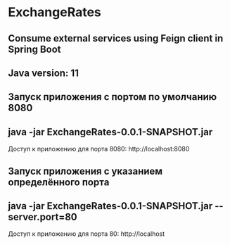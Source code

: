 # ExchangeRates
Consume external services using Feign client in Spring Boot
-
Java version: 11
-
Запуск приложения с портом по умолчанию 8080
--------------------------------------------
java -jar ExchangeRates-0.0.1-SNAPSHOT.jar
-
Доступ к приложению для порта 8080: http://localhost:8080

Запуск приложения с указанием определённого порта
-------------------------------------------------

java -jar ExchangeRates-0.0.1-SNAPSHOT.jar --server.port=80
-
Доступ к приложению для порта 80: http://localhost
